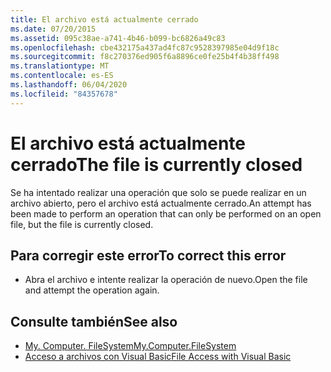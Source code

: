 ```yaml
---
title: El archivo está actualmente cerrado
ms.date: 07/20/2015
ms.assetid: 095c38ae-a741-4b46-b099-bc6826a49c83
ms.openlocfilehash: cbe432175a437ad4fc87c9528397985e04d9f18c
ms.sourcegitcommit: f8c270376ed905f6a8896ce0fe25b4f4b38ff498
ms.translationtype: MT
ms.contentlocale: es-ES
ms.lasthandoff: 06/04/2020
ms.locfileid: "84357678"
---
```

# <a name="the-file-is-currently-closed"></a><span data-ttu-id="6cee0-102">El archivo está actualmente cerrado</span><span class="sxs-lookup"><span data-stu-id="6cee0-102">The file is currently closed</span></span>
<span data-ttu-id="6cee0-103">Se ha intentado realizar una operación que solo se puede realizar en un archivo abierto, pero el archivo está actualmente cerrado.</span><span class="sxs-lookup"><span data-stu-id="6cee0-103">An attempt has been made to perform an operation that can only be performed on an open file, but the file is currently closed.</span></span>  
  
## <a name="to-correct-this-error"></a><span data-ttu-id="6cee0-104">Para corregir este error</span><span class="sxs-lookup"><span data-stu-id="6cee0-104">To correct this error</span></span>  
  
- <span data-ttu-id="6cee0-105">Abra el archivo e intente realizar la operación de nuevo.</span><span class="sxs-lookup"><span data-stu-id="6cee0-105">Open the file and attempt the operation again.</span></span>  
  
## <a name="see-also"></a><span data-ttu-id="6cee0-106">Consulte también</span><span class="sxs-lookup"><span data-stu-id="6cee0-106">See also</span></span>

- [<span data-ttu-id="6cee0-107">My. Computer. FileSystem</span><span class="sxs-lookup"><span data-stu-id="6cee0-107">My.Computer.FileSystem</span></span>](xref:Microsoft.VisualBasic.FileIO.FileSystem)
- [<span data-ttu-id="6cee0-108">Acceso a archivos con Visual Basic</span><span class="sxs-lookup"><span data-stu-id="6cee0-108">File Access with Visual Basic</span></span>](../developing-apps/programming/drives-directories-files/file-access.md)
